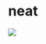 <!--
id: 4759171188
link: http://tumblr.atmos.org/post/4759171188/neat
slug: neat
date: Tue Apr 19 2011 16:01:14 GMT-0700 (PDT)
publish: 2011-04-019
tags: 
title: neat
-->


neat
====

![](http://24.media.tumblr.com/tumblr_ljx9a221iN1qz4sngo1_1280.jpg)

